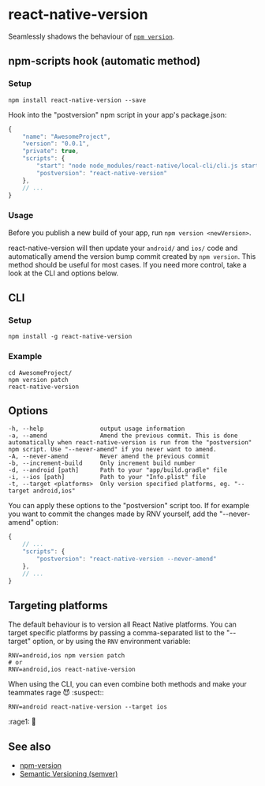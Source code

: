 # react-native-version

Seamlessly shadows the behaviour of [`npm version`](https://docs.npmjs.com/cli/version).

## npm-scripts hook (automatic method)

### Setup

```shell
npm install react-native-version --save
```

Hook into the "postversion" npm script in your app's package.json:

```js
{
	"name": "AwesomeProject",
	"version": "0.0.1",
	"private": true,
	"scripts": {
		"start": "node node_modules/react-native/local-cli/cli.js start",
		"postversion": "react-native-version"
	},
	// ...
}
```

### Usage

Before you publish a new build of your app, run `npm version <newVersion>`.

react-native-version will then update your `android/` and `ios/` code and automatically amend the version bump commit created by `npm version`. This method should be useful for most cases. If you need more control, take a look at the CLI and options below.

## CLI

### Setup

```shell
npm install -g react-native-version
```

### Example

```shell
cd AwesomeProject/
npm version patch
react-native-version
```

## Options

```
-h, --help                output usage information
-a, --amend               Amend the previous commit. This is done automatically when react-native-version is run from the "postversion" npm script. Use "--never-amend" if you never want to amend.
-A, --never-amend         Never amend the previous commit
-b, --increment-build     Only increment build number
-d, --android [path]      Path to your "app/build.gradle" file
-i, --ios [path]          Path to your "Info.plist" file
-t, --target <platforms>  Only version specified platforms, eg. "--target android,ios"
```

You can apply these options to the "postversion" script too. If for example you want to commit the changes made by RNV yourself, add the "--never-amend" option:

```js
{
	// ...
	"scripts": {
		"postversion": "react-native-version --never-amend"
	},
	// ...
}
```

## Targeting platforms

The default behaviour is to version all React Native platforms. You can target specific platforms by passing a comma-separated list to the "--target" option, or by using the `RNV` environment variable:

```shell
RNV=android,ios npm version patch
# or
RNV=android,ios react-native-version
```

When using the CLI, you can even combine both methods and make your teammates rage :smiling_imp: :suspect::

```shell
RNV=android react-native-version --target ios
```
:rage1: :speak_no_evil:

## See also

- [npm-version](https://docs.npmjs.com/cli/version)
- [Semantic Versioning (semver)](http://semver.org/)
